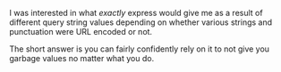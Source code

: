 I was interested in what *exactly* express would give me as a result of different query string values depending on whether various strings and punctuation were URL encoded or not.

The short answer is you can fairly confidently rely on it to not give you garbage values no matter what you do.

